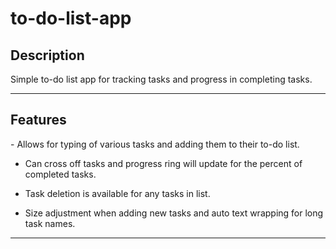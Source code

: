 # to-do-list-app

<h2>Description</h2>
Simple to-do list app for tracking tasks and progress in completing tasks.

------------------------------------------------------------------------------------
<h2>Features</h2>
- Allows for typing of various tasks and adding them to their to-do list.

- Can cross off tasks and progress ring will update for the percent of completed tasks.
  
- Task deletion is available for any tasks in list.
  
- Size adjustment when adding new tasks and auto text wrapping for long task names.
  
------------------------------------------------------------------------------------
